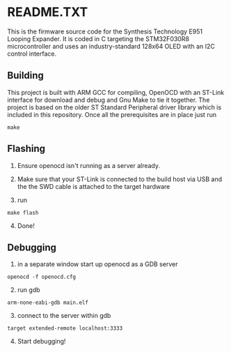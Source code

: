# README.TXT
This is the firmware source code for the Synthesis Technology E951 Looping
Expander. It is coded in C targeting the STM32F030R8 microcontroller and uses
an industry-standard 128x64 OLED with an I2C control interface.

## Building
This project is built with ARM GCC for compiling, OpenOCD with an ST-Link interface
for download and debug and Gnu Make to tie it together. The project is based on
the older ST Standard Peripheral driver library which is included in this
repository. Once all the prerequisites are in place just run
```
make
```

## Flashing
1) Ensure openocd isn't running as a server already.

2) Make sure that your ST-Link is connected to the build host via USB and the
the SWD cable is attached to the target hardware

3) run
```
make flash
```

4) Done!

## Debugging
1) in a separate window start up openocd as a GDB server
```
openocd -f openocd.cfg
```

2) run gdb
```
arm-none-eabi-gdb main.elf
```

3) connect to the server within gdb
```
target extended-remote localhost:3333
```

4) Start debugging!
